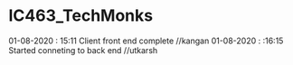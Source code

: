 # IC463_TechMonks
01-08-2020 : 15:11 Client front end complete //kangan
01-08-2020 : :16:15 Started conneting to back end //utkarsh
